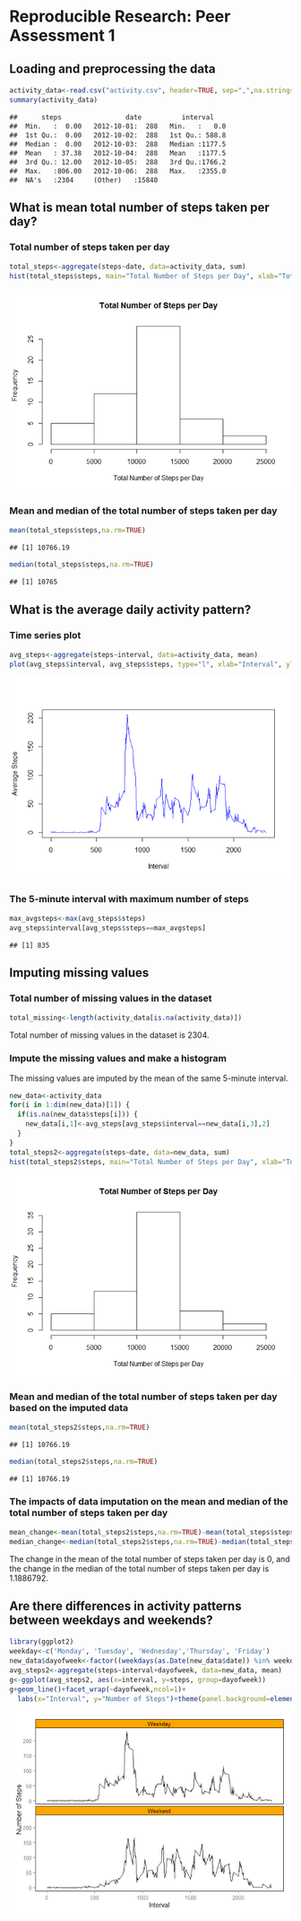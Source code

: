 # Reproducible Research: Peer Assessment 1


## Loading and preprocessing the data

```r
activity_data<-read.csv("activity.csv", header=TRUE, sep=",",na.strings="NA")
summary(activity_data)
```

```
##      steps                date          interval     
##  Min.   :  0.00   2012-10-01:  288   Min.   :   0.0  
##  1st Qu.:  0.00   2012-10-02:  288   1st Qu.: 588.8  
##  Median :  0.00   2012-10-03:  288   Median :1177.5  
##  Mean   : 37.38   2012-10-04:  288   Mean   :1177.5  
##  3rd Qu.: 12.00   2012-10-05:  288   3rd Qu.:1766.2  
##  Max.   :806.00   2012-10-06:  288   Max.   :2355.0  
##  NA's   :2304     (Other)   :15840
```


## What is mean total number of steps taken per day?
### Total number of steps taken per day

```r
total_steps<-aggregate(steps~date, data=activity_data, sum)
hist(total_steps$steps, main="Total Number of Steps per Day", xlab="Total Number of Steps per Day")
```

![](PA1_template_files/figure-html/unnamed-chunk-2-1.png) 

### Mean and median of the total number of steps taken per day

```r
mean(total_steps$steps,na.rm=TRUE)
```

```
## [1] 10766.19
```

```r
median(total_steps$steps,na.rm=TRUE)
```

```
## [1] 10765
```

## What is the average daily activity pattern?
### Time series plot

```r
avg_steps<-aggregate(steps~interval, data=activity_data, mean)
plot(avg_steps$interval, avg_steps$steps, type="l", xlab="Interval", ylab="Average Steps", col="Blue")
```

![](PA1_template_files/figure-html/unnamed-chunk-4-1.png) 

### The 5-minute interval with maximum number of steps

```r
max_avgsteps<-max(avg_steps$steps)
avg_steps$interval[avg_steps$steps==max_avgsteps]
```

```
## [1] 835
```

## Imputing missing values
### Total number of missing values in the dataset

```r
total_missing<-length(activity_data[is.na(activity_data)])
```
Total number of missing values in the dataset is 2304.

### Impute the missing values and make a histogram
The missing values are imputed by the mean of the same 5-minute interval.

```r
new_data<-activity_data
for(i in 1:dim(new_data)[1]) {
  if(is.na(new_data$steps[i])) {
    new_data[i,1]<-avg_steps[avg_steps$interval==new_data[i,3],2]
  }
}
total_steps2<-aggregate(steps~date, data=new_data, sum)
hist(total_steps2$steps, main="Total Number of Steps per Day", xlab="Total Number of Steps per Day")
```

![](PA1_template_files/figure-html/unnamed-chunk-7-1.png) 

### Mean and median of the total number of steps taken per day based on the imputed data

```r
mean(total_steps2$steps,na.rm=TRUE)
```

```
## [1] 10766.19
```

```r
median(total_steps2$steps,na.rm=TRUE)
```

```
## [1] 10766.19
```

### The impacts of data imputation on the mean and median of the total number of steps taken per day

```r
mean_change<-mean(total_steps2$steps,na.rm=TRUE)-mean(total_steps$steps,na.rm=TRUE)
median_change<-median(total_steps2$steps,na.rm=TRUE)-median(total_steps$steps,na.rm=TRUE)
```
The change in the mean of the total number of steps taken per day is 0, and the change in the median of the total number of steps taken per day is 1.1886792. 

## Are there differences in activity patterns between weekdays and weekends?

```r
library(ggplot2)
weekday<-c('Monday', 'Tuesday', 'Wednesday','Thursday', 'Friday')
new_data$dayofweek<-factor((weekdays(as.Date(new_data$date)) %in% weekday), levels=c(TRUE,FALSE),labels=c('Weekday','Weekend'))
avg_steps2<-aggregate(steps~interval+dayofweek, data=new_data, mean)
g<-ggplot(avg_steps2, aes(x=interval, y=steps, group=dayofweek))
g+geom_line()+facet_wrap(~dayofweek,ncol=1)+
  labs(x="Interval", y="Number of Steps")+theme(panel.background=element_rect(fill='white', colour='black'),strip.background=element_rect(fill='orange', colour='black'),panel.grid.major = element_blank(), panel.grid.minor = element_blank())
```

![](PA1_template_files/figure-html/unnamed-chunk-10-1.png) 


